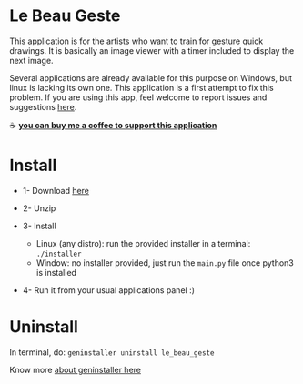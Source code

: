 # Le Beau Geste


This application is for the artists who want to train for gesture quick drawings.
It is basically an image viewer with a timer included to display the next image.

Several applications are already available for this purpose on Windows, but linux is lacking its own one.
This application is a first attempt to fix this problem. If you are using this app, feel welcome to
report issues and suggestions [here](https://github.com/byoso/le_beau_geste/issues).


 :coffee: [**you can buy me a coffee to support this application**](https://www.buymeacoffee.com/byoso)


# Install

- 1- Download [here](https://github.com/byoso/le_beau_geste/archive/master.zip)
- 2- Unzip
- 3- Install
    - Linux (any distro): run the provided installer in a terminal: `./installer`
    - Window: no installer provided, just run the `main.py` file once python3 is installed

- 4- Run it from your usual applications panel :)

# Uninstall

In terminal, do:
`geninstaller uninstall le_beau_geste`

Know more [about geninstaller here](https://github.com/byoso/geninstaller)

